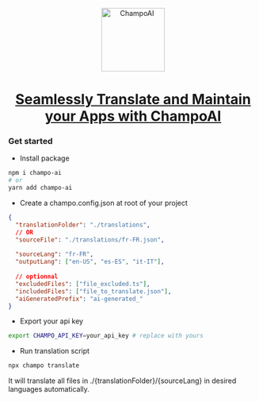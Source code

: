 <!-- Banner Image -->

<p align="center">
  <a href="https://champo.ai/">
    <img alt="ChampoAI" height="128" src="https://www.champollion.ai/logo512.png">
    <h1 align="center">Seamlessly Translate and Maintain your Apps with ChampoAI</h1>
  </a>
</p>

### Get started

- Install package

```sh
npm i champo-ai
# or
yarn add champo-ai
```

- Create a champo.config.json at root of your project

```json
{
  "translationFolder": "./translations",
  // OR
  "sourceFile": "./translations/fr-FR.json",
  
  "sourceLang": "fr-FR",
  "outputLang": ["en-US", "es-ES", "it-IT"],
  
  // optionnal
  "excludedFiles": ["file_excluded.ts"],
  "includedFiles": ["file_to_translate.json"],
  "aiGeneratedPrefix": "ai-generated_"
}
```

- Export your api key

```sh
export CHAMPO_API_KEY=your_api_key # replace with yours
```

- Run translation script

```sh
npx champo translate
```

It will translate all files in ./{translationFolder}/{sourceLang} in desired languages automatically.